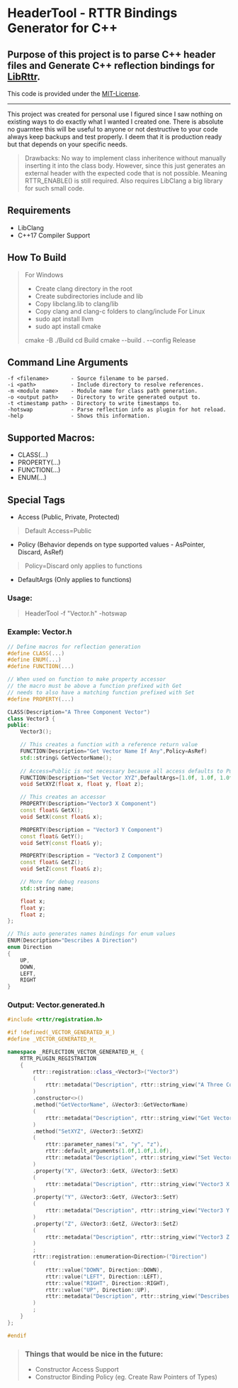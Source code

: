 # HeaderTool - RTTR Bindings Generator for C++

Purpose of this project is to parse C++ header files and Generate C++ reflection bindings for [LibRttr](https://www.rttr.org/doc/rttr-0-9-6/classes.html).
-
This code is provided under the [MIT-License](LICENSE).
___
This project was created for personal use I figured since I saw nothing on existing ways to do exactly what I wanted I created one. There is absolute no guarntee this will be useful to anyone or not destructive to your code always keep backups and test properly. I deem that it is production ready but that depends on your specific needs.

> Drawbacks: No way to implement class inheritence without manually inserting it into the class body. However, since this just generates an external header with the expected code that is not possible. Meaning RTTR_ENABLE() is still required. Also requires LibClang a big library for such small code.

## Requirements
* LibClang
* C++17 Compiler Support

## How To Build
> For Windows
> * Create clang directory in the root
> * Create subdirectories include and lib
> * Copy libclang.lib to clang/lib
> * Copy clang and clang-c folders to clang/include
> For Linux
> * sudo apt install llvm
> * sudo apt install cmake
> 
> cmake -B ./Build
> cd Build
> cmake --build . --config Release

## Command Line Arguments
```
-f <filename>       - Source filename to be parsed.
-i <path>           - Include directory to resolve references.
-m <module name>    - Module name for class path generation.
-o <output path>    - Directory to write generated output to.
-t <timestamp path> - Directory to write timestamps to.
-hotswap            - Parse reflection info as plugin for hot reload.
-help               - Shows this information.
```

## Supported Macros:
* CLASS(...)
* PROPERTY(...)
* FUNCTION(...)
* ENUM(...)

## Special Tags
* Access (Public, Private, Protected)
> Default Access=Public
* Policy (Behavior depends on type supported values - AsPointer, Discard, AsRef)
> Policy=Discard only applies to functions
* DefaultArgs (Only applies to functions)

### Usage:
> HeaderTool -f "Vector.h" -hotswap

### Example: Vector.h
```cpp
// Define macros for reflection generation
#define CLASS(...)
#define ENUM(...)
#define FUNCTION(...)

// When used on function to make property accessor
// the macro must be above a function prefixed with Get 
// needs to also have a matching function prefixed with Set
#define PROPERTY(...)

CLASS(Description="A Three Component Vector")
class Vector3 {
public:
    Vector3();

    // This creates a function with a reference return value
    FUNCTION(Description="Get Vector Name If Any",Policy=AsRef)
    std::string& GetVectorName();
	
    // Access=Public is not necessary because all access defaults to Public other options are Private or Protected
    FUNCTION(Description="Set Vector XYZ",DefaultArgs=[1.0f, 1.0f, 1.0f],Access=Public)
    void SetXYZ(float x, float y, float z);

    // This creates an accessor
    PROPERTY(Description="Vector3 X Component") 
    const float& GetX();
    void SetX(const float& x);

    PROPERTY(Description = "Vector3 Y Component")
    const float& GetY();
    void SetY(const float& y);

    PROPERTY(Description = "Vector3 Z Component")
    const float& GetZ();
    void SetZ(const float& z);

    // More for debug reasons
    std::string name;

    float x; 
    float y;
    float z;
};

// This auto generates names bindings for enum values
ENUM(Description="Describes A Direction")
enum Direction
{
	UP,
	DOWN,
	LEFT,
	RIGHT
}
```

### Output: Vector.generated.h
```cpp
#include <rttr/registration.h>

#if !defined(_VECTOR_GENERATED_H_)
#define _VECTOR_GENERATED_H_

namespace _REFLECTION_VECTOR_GENERATED_H_ {
    RTTR_PLUGIN_REGISTRATION
    {
        rttr::registration::class_<Vector3>("Vector3")
        (
            rttr::metadata("Description", rttr::string_view("A Three Component Vector"))
        )
        .constructor<>()
        .method("GetVectorName", &Vector3::GetVectorName)
        (
            rttr::metadata("Description", rttr::string_view("Get Vector Name If Any"))
        )
        .method("SetXYZ", &Vector3::SetXYZ)
        (
            rttr::parameter_names("x", "y", "z"), 
            rttr::default_arguments(1.0f,1.0f,1.0f),
            rttr::metadata("Description", rttr::string_view("Set Vector XYZ"))
        )
        .property("X", &Vector3::GetX, &Vector3::SetX)
        (
            rttr::metadata("Description", rttr::string_view("Vector3 X Component"))
        )
        .property("Y", &Vector3::GetY, &Vector3::SetY)
        (
            rttr::metadata("Description", rttr::string_view("Vector3 Y Component"))
        )
        .property("Z", &Vector3::GetZ, &Vector3::SetZ)
        (
            rttr::metadata("Description", rttr::string_view("Vector3 Z Component"))
        )
        ;
        rttr::registration::enumeration<Direction>("Direction")
        (
            rttr::value("DOWN", Direction::DOWN), 
            rttr::value("LEFT", Direction::LEFT), 
            rttr::value("RIGHT", Direction::RIGHT), 
            rttr::value("UP", Direction::UP), 
            rttr::metadata("Description", rttr::string_view("Describes A Direction"))
        )
        ;
    }
};

#endif
```

> ### Things that would be nice in the future:
> * Constructor Access Support
> * Constructor Binding Policy (eg. Create Raw Pointers of Types)

